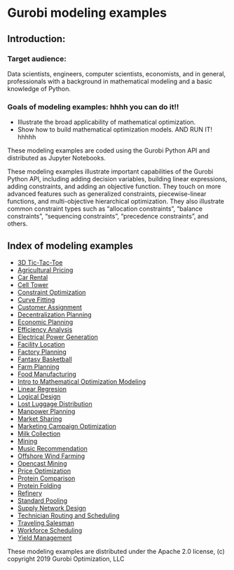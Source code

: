 # Gurobi modeling examples

## Introduction: 

### Target audience:
Data scientists, engineers, computer scientists, economists, and in general, professionals with a background in mathematical modeling and a basic knowledge of Python.

### Goals of modeling examples: hhhh you can do it!!
+ Illustrate the broad applicability of mathematical optimization.
+ Show how to build mathematical optimization models. AND RUN IT! hhhhh

These modeling examples are coded using the Gurobi Python API and distributed as Jupyter Notebooks.

These modeling examples illustrate important capabilities of the Gurobi Python API, including adding decision 
variables, building linear expressions, adding constraints, and adding an objective function.
They touch on more advanced features such as generalized constraints, piecewise-linear functions, and 
multi-objective hierarchical optimization.  They also illustrate common constraint types such as “allocation constraints”, 
“balance constraints”, “sequencing constraints”, “precedence constraints”, and others.

## Index of modeling examples

- [3D Tic-Tac-Toe](https://github.com/Gurobi/modeling-examples/tree/master/3d_tic_tac_toe)
- [Agricultural Pricing](https://github.com/Gurobi/modeling-examples/tree/master/agricultural_pricing)
- [Car Rental](https://github.com/Gurobi/modeling-examples/tree/master/car_rental_1_2)
- [Cell Tower](https://github.com/Gurobi/modeling-examples/tree/master/cell_tower_coverage)
- [Constraint Optimization](https://github.com/Gurobi/modeling-examples/tree/master/)
- [Curve Fitting](https://github.com/Gurobi/modeling-examples/tree/master/curve_fitting)
- [Customer Assignment](https://github.com/Gurobi/modeling-examples/tree/master/customer_assignment)
- [Decentralization Planning](https://github.com/Gurobi/modeling-examples/tree/master/decentralization_planning)
- [Economic Planning](https://github.com/Gurobi/modeling-examples/tree/master/economic_planning)
- [Efficiency Analysis](https://github.com/Gurobi/modeling-examples/tree/master/efficiency_analysis)
- [Electrical Power Generation](https://github.com/Gurobi/modeling-examples/tree/master/electrical_power_generation_1_2)
- [Facility Location](https://github.com/Gurobi/modeling-examples/tree/master/facility_location)
- [Factory Planning](https://github.com/Gurobi/modeling-examples/tree/master/factory_planning_1_2)
- [Fantasy Basketball](https://github.com/Gurobi/modeling-examples/tree/master/fantasy_basketball_1_2)
- [Farm Planning](https://github.com/Gurobi/modeling-examples/tree/master/farm_planning)
- [Food Manufacturing](https://github.com/Gurobi/modeling-examples/tree/master/food_manufacturing_1_2)
- [Intro to Mathematical Optimization Modeling](https://github.com/Gurobi/modeling-examples/tree/master/intro_to_modeling)
- [Linear Regresion](https://github.com/Gurobi/modeling-examples/tree/master/linear_regression)
- [Logical Design](https://github.com/Gurobi/modeling-examples/tree/master/logical_design)
- [Lost Luggage Distribution](https://github.com/Gurobi/modeling-examples/tree/master/lost_luggage_distribution)
- [Manpower Planning](https://github.com/Gurobi/modeling-examples/tree/master/manpower_planning)
- [Market Sharing](https://github.com/Gurobi/modeling-examples/tree/master/market_sharing)
- [Marketing Campaign Optimization](https://github.com/Gurobi/modeling-examples/tree/master/marketing_campaign_optimization)
- [Milk Collection](https://github.com/Gurobi/modeling-examples/tree/master/milk_collection)
- [Mining](https://github.com/Gurobi/modeling-examples/tree/master/mining)
- [Music Recommendation](https://github.com/Gurobi/modeling-examples/tree/master/music_recommendation)
- [Offshore Wind Farming](https://github.com/Gurobi/modeling-examples/tree/master/offshore_wind_farming)
- [Opencast Mining](https://github.com/Gurobi/modeling-examples/tree/master/opencast_mining)
- [Price Optimization](https://github.com/Gurobi/modeling-examples/tree/master/price_optimization)
- [Protein Comparison](https://github.com/Gurobi/modeling-examples/tree/master/protein_comparison)
- [Protein Folding](https://github.com/Gurobi/modeling-examples/tree/master/protein_folding)
- [Refinery](https://github.com/Gurobi/modeling-examples/tree/master/refinery)
- [Standard Pooling](https://github.com/Gurobi/modeling-examples/tree/master/pooling)
- [Supply Network Design](https://github.com/Gurobi/modeling-examples/tree/master/supply_network_design_1_2)
- [Technician Routing and Scheduling](https://github.com/Gurobi/modeling-examples/tree/master/technician_routing_scheduling)
- [Traveling Salesman](https://github.com/Gurobi/modeling-examples/tree/master/traveling_salesman)
- [Workforce Scheduling](https://github.com/Gurobi/modeling-examples/tree/master/workforce)
- [Yield Management](https://github.com/Gurobi/modeling-examples/tree/master/yield_management)

These modeling examples are distributed under the Apache 2.0 license, (c) copyright 2019 Gurobi Optimization, LLC
